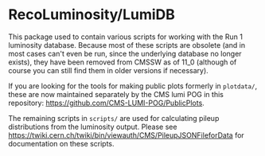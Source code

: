 # RecoLuminosity/LumiDB

This package used to contain various scripts for working with the Run 1 luminosity database. Because most of these scripts are obsolete (and in most cases can't even be run, since the underlying database no longer exists), they have been removed from CMSSW as of 11_0 (although of course you can still find them in older versions if necessary).

If you are looking for the tools for making public plots formerly in `plotdata/`, these are now maintained separately by the CMS lumi POG in this repository: <https://github.com/CMS-LUMI-POG/PublicPlots>.

The remaining scripts in `scripts/` are used for calculating pileup distributions from the luminosity output. Please see <https://twiki.cern.ch/twiki/bin/viewauth/CMS/PileupJSONFileforData> for documentation on these scripts.
